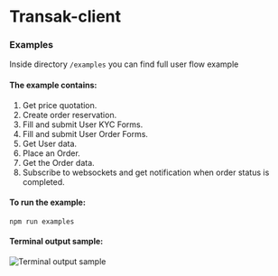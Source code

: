 # Transak-client


### Examples

Inside directory `/examples` you can find full user flow example

#### The example contains:

1. Get price quotation.
2. Create order reservation.
3. Fill and submit User KYC Forms.
4. Fill and submit User Order Forms.
5. Get User data.
6. Place an Order.
7. Get the Order data.
8. Subscribe to websockets and get notification when order status is completed.


#### To run the example:
```npm run examples```

#### Terminal output sample:
![Terminal output sample](assets/images/terminal_output_sample.gif)
